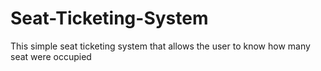 # Seat-Ticketing-System
This simple seat ticketing system that allows the user to know how many seat were occupied
